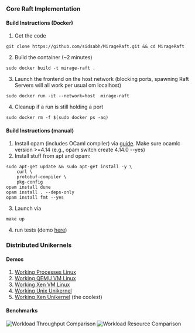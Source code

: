 ### Core Raft Implementation
#### Build Instructions (Docker)
1. Get the code
  ```
  git clone https://github.com/sidsabh/MirageRaft.git && cd MirageRaft
  ```
2. Build the container (~2 minutes)
```
sudo docker build -t mirage-raft .
```
3. Launch the frontend on the host network (blocking ports, spawning Raft Servers will all work per usual om localhost)
```
sudo docker run -it --network=host  mirage-raft
```
4. Cleanup if a run is still holding a port
```
sudo docker rm -f $(sudo docker ps -aq)
```

#### Build Instructions (manual)
1. Install opam (includes OCaml compiler) via [guide](https://ocaml.org/install#linux_mac_bsd).  Make sure ocamlc version >=4.14 (e.g., opam switch create 4.14.0 --yes)
2. Install stuff from apt and opam:
```
sudo apt-get update && sudo apt-get install -y \
    curl \
    protobuf-compiler \
    pkg-config
opam install dune
opam install . --deps-only
opam install fmt --yes
```
3. Launch via
```
make up
```
4. run tests (demo [here](https://www.youtube.com/watch?v=o2JRtMvaK9s))



### Distributed Unikernels
#### Demos
1. [Working Processes Linux](https://www.youtube.com/watch?v=o2JRtMvaK9s)
2. [Working QEMU VM Linux](https://www.youtube.com/watch?v=FpxuH9PP_SM)
3. [Working Xen VM Linux](https://www.youtube.com/watch?v=9ootTDpPCHc)
4. [Working Unix Unikernel](https://www.youtube.com/watch?v=i4UQx420X9Y)
5. [Working Xen Unikernel](https://www.youtube.com/watch?v=7ogb8ENc1ZQ) (the coolest)

#### Benchmarks

![Workload Throughput Comparison](https://www.sidsabhnani.com/unikernel/unikernel_time.png)
![Workload Resource Comparison](https://www.sidsabhnani.com/unikernel/unikernel_resource.png)
